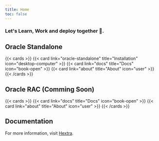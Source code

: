 ```yaml
---
title: Home
toc: false
---
```




### Let's Learn, Work and deploy together 💖.

## Oracle Standalone

{{< cards >}}
  {{< card link="oracle-standalone" title="Installation" icon="desktop-computer" >}}
   {{< card link="docs" title="Docs" icon="book-open" >}}
  {{< card link="about" title="About" icon="user" >}}
{{< /cards >}}


## Oracle RAC (Comming Soon)

{{< cards >}}
  {{< card link="docs" title="Docs" icon="book-open" >}}
  {{< card link="about" title="About" icon="user" >}}
{{< /cards >}}

## Documentation

For more information, visit [Hextra](https://imfing.github.io/hextra).
